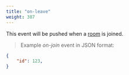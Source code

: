 ```yaml
---
title: "on-leave"
weight: 387
---
```


This event will be pushed when a [room](../../data-types/room) is joined.

> Example *on-join* event in JSON format:

```json
{
    "id": 123,
}
```
